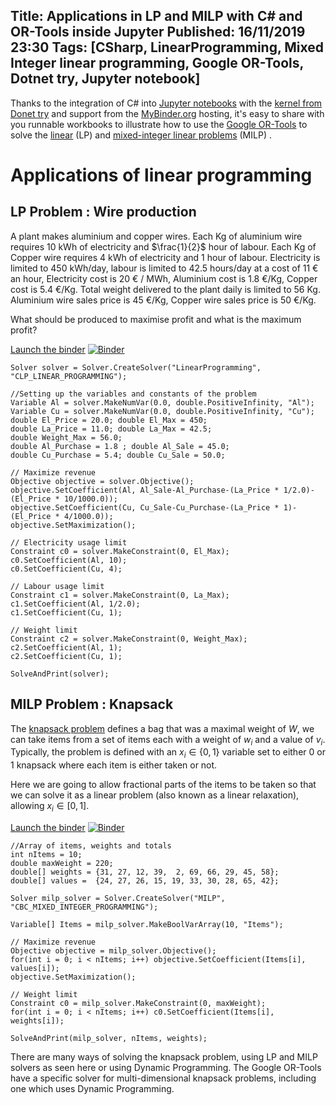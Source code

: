 Title: Applications in LP and MILP with C# and OR-Tools inside Jupyter
Published: 16/11/2019 23:30
Tags: [CSharp, LinearProgramming, Mixed Integer linear programming, Google OR-Tools, Dotnet try, Jupyter notebook] 
---

Thanks to the integration of C# into [Jupyter notebooks](https://jupyter.org/) with the [kernel from Donet try](https://github.com/dotnet/try) and support from the [MyBinder.org](https://mybinder.org/) hosting, it's easy to share with you runnable workbooks to illustrate how to use the [Google OR-Tools](https://developers.google.com/optimization) to solve the [linear](https://en.wikipedia.org/wiki/Linear_programming) (LP) and [mixed-integer linear problems](https://en.wikipedia.org/wiki/Integer_programming) (MILP) . 

# Applications of linear programming 

## LP Problem : Wire production 

A plant makes aluminium and copper wires. Each Kg of aluminium wire requires 10 kWh of electricity and $\frac{1}{2}$ hour of labour. Each Kg of Copper wire requires 4 kWh of electricity and $1$ hour of labour. Electricity is limited to 450 kWh/day, labour is limited to 42.5 hours/day at a cost of 11 € an hour, Electricity cost is 20 € / MWh, Aluminium cost is 1.8 €/Kg, Copper cost is 5.4 €/Kg. Total weight delivered to the plant daily is limited to 56 Kg. Aluminium wire sales price is 45 €/Kg, Copper wire sales price is 50 €/Kg. 

What should be produced to maximise profit and what is the maximum profit? 

[Launch the binder](https://mybinder.org/v2/gh/ewinnington/noteb/master?filepath=Lp_WireProduction.ipynb)  [![Binder](https://mybinder.org/badge_logo.svg)](https://mybinder.org/v2/gh/ewinnington/noteb/master?filepath=Lp_WireProduction.ipynb)

```CSharp
Solver solver = Solver.CreateSolver("LinearProgramming", "CLP_LINEAR_PROGRAMMING");

//Setting up the variables and constants of the problem 
Variable Al = solver.MakeNumVar(0.0, double.PositiveInfinity, "Al");
Variable Cu = solver.MakeNumVar(0.0, double.PositiveInfinity, "Cu");
double El_Price = 20.0; double El_Max = 450; 
double La_Price = 11.0; double La_Max = 42.5; 
double Weight_Max = 56.0; 
double Al_Purchase = 1.8 ; double Al_Sale = 45.0;
double Cu_Purchase = 5.4; double Cu_Sale = 50.0;

// Maximize revenue 
Objective objective = solver.Objective();
objective.SetCoefficient(Al, Al_Sale-Al_Purchase-(La_Price * 1/2.0)-(El_Price * 10/1000.0));
objective.SetCoefficient(Cu, Cu_Sale-Cu_Purchase-(La_Price * 1)-(El_Price * 4/1000.0));
objective.SetMaximization();

// Electricity usage limit
Constraint c0 = solver.MakeConstraint(0, El_Max);
c0.SetCoefficient(Al, 10);
c0.SetCoefficient(Cu, 4);

// Labour usage limit
Constraint c1 = solver.MakeConstraint(0, La_Max);
c1.SetCoefficient(Al, 1/2.0);
c1.SetCoefficient(Cu, 1);

// Weight limit
Constraint c2 = solver.MakeConstraint(0, Weight_Max);
c2.SetCoefficient(Al, 1);
c2.SetCoefficient(Cu, 1);

SolveAndPrint(solver);
```

## MILP Problem : Knapsack 

The [knapsack problem](https://en.wikipedia.org/wiki/Knapsack_problem) defines a bag that was a maximal weight of $W$, we can take items from a set of items each with a weight of $w_i$ and a value of $v_i$. Typically, the problem is defined with an $x_i \in \{0,1\}$ variable set to either 0 or 1 knapsack where each item is either taken or not. 

Here we are going to allow fractional parts of the items to be taken so that we can solve it as a linear problem (also known as a linear relaxation), allowing $x_i \in [0,1]$. 

[Launch the binder](https://mybinder.org/v2/gh/ewinnington/noteb/master?filepath=Knapsack_Lp_Milp.ipynb)  [![Binder](https://mybinder.org/badge_logo.svg)](https://mybinder.org/v2/gh/ewinnington/noteb/master?filepath=Knapsack_Lp_Milp.ipynb)

```CSharp
//Array of items, weights and totals
int nItems = 10; 
double maxWeight = 220; 
double[] weights = {31, 27, 12, 39,  2, 69, 66, 29, 45, 58};
double[] values =  {24, 27, 26, 15, 19, 33, 30, 28, 65, 42};

Solver milp_solver = Solver.CreateSolver("MILP", "CBC_MIXED_INTEGER_PROGRAMMING");

Variable[] Items = milp_solver.MakeBoolVarArray(10, "Items");

// Maximize revenue 
Objective objective = milp_solver.Objective();
for(int i = 0; i < nItems; i++) objective.SetCoefficient(Items[i], values[i]);
objective.SetMaximization();

// Weight limit
Constraint c0 = milp_solver.MakeConstraint(0, maxWeight);
for(int i = 0; i < nItems; i++) c0.SetCoefficient(Items[i], weights[i]);

SolveAndPrint(milp_solver, nItems, weights);
```

There are many ways of solving the knapsack problem, using LP and MILP solvers as seen here or using Dynamic Programming. The Google OR-Tools have a specific solver for multi-dimensional knapsack problems, including one which uses Dynamic Programming.